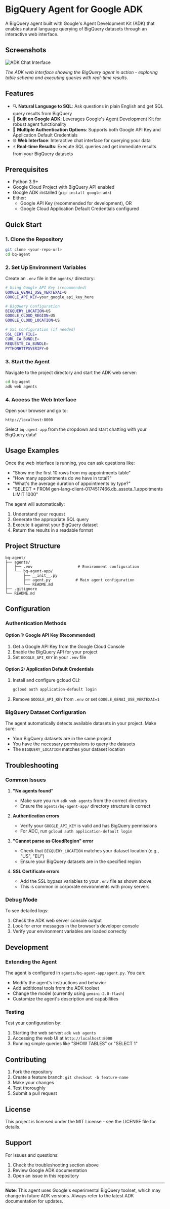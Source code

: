 # BigQuery Agent for Google ADK

A BigQuery agent built with Google's Agent Development Kit (ADK) that enables natural language querying of BigQuery datasets through an interactive web interface.

## Screenshots

![ADK Chat Interface](media/adk-chat-ui.png)

*The ADK web interface showing the BigQuery agent in action - exploring table schema and executing queries with real-time results.*

## Features

- 🔍 **Natural Language to SQL**: Ask questions in plain English and get SQL query results from BigQuery
- 🚀 **Built on Google ADK**: Leverages Google's Agent Development Kit for robust agent functionality  
- 🔐 **Multiple Authentication Options**: Supports both Google API Key and Application Default Credentials
- 🌐 **Web Interface**: Interactive chat interface for querying your data
- ⚡ **Real-time Results**: Execute SQL queries and get immediate results from your BigQuery datasets

## Prerequisites

- Python 3.9+
- Google Cloud Project with BigQuery API enabled
- Google ADK installed (`pip install google-adk`)
- Either:
  - Google API Key (recommended for development), OR
  - Google Cloud Application Default Credentials configured

## Quick Start

### 1. Clone the Repository

```bash
git clone <your-repo-url>
cd bq-agent
```

### 2. Set Up Environment Variables

Create an `.env` file in the `agents/` directory:

```bash
# Using Google API Key (recommended)
GOOGLE_GENAI_USE_VERTEXAI=0
GOOGLE_API_KEY=your_google_api_key_here

# BigQuery Configuration  
BIGQUERY_LOCATION=US
GOOGLE_CLOUD_REGION=US
GOOGLE_CLOUD_LOCATION=US

# SSL Configuration (if needed)
SSL_CERT_FILE=
CURL_CA_BUNDLE=
REQUESTS_CA_BUNDLE=
PYTHONHTTPSVERIFY=0
```

### 3. Start the Agent

Navigate to the project directory and start the ADK web server:

```bash
cd bq-agent
adk web agents
```

### 4. Access the Web Interface

Open your browser and go to:
```
http://localhost:8000
```

Select `bq-agent-app` from the dropdown and start chatting with your BigQuery data!

## Usage Examples

Once the web interface is running, you can ask questions like:

- "Show me the first 10 rows from my appointments table"
- "How many appointments do we have in total?"
- "What's the average duration of appointments by type?"
- "SELECT * FROM gen-lang-client-0174517466.db_assota_1.appoitments LIMIT 1000"

The agent will automatically:
1. Understand your request
2. Generate the appropriate SQL query
3. Execute it against your BigQuery dataset
4. Return the results in a readable format

## Project Structure

```
bq-agent/
├── agents/
│   ├── .env                    # Environment configuration
│   └── bq-agent-app/
│       ├── __init__.py
│       ├── agent.py           # Main agent configuration
│       └── README.md
├── .gitignore
└── README.md
```

## Configuration

### Authentication Methods

#### Option 1: Google API Key (Recommended)
1. Get a Google API Key from the Google Cloud Console
2. Enable the BigQuery API for your project
3. Set `GOOGLE_API_KEY` in your `.env` file

#### Option 2: Application Default Credentials
1. Install and configure gcloud CLI:
   ```bash
   gcloud auth application-default login
   ```
2. Remove `GOOGLE_API_KEY` from `.env` or set `GOOGLE_GENAI_USE_VERTEXAI=1`

### BigQuery Dataset Configuration

The agent automatically detects available datasets in your project. Make sure:
- Your BigQuery datasets are in the same project
- You have the necessary permissions to query the datasets
- The `BIGQUERY_LOCATION` matches your dataset location

## Troubleshooting

### Common Issues

1. **"No agents found"**
   - Make sure you run `adk web agents` from the correct directory
   - Ensure the `agents/bq-agent-app/` directory structure is correct

2. **Authentication errors**
   - Verify your `GOOGLE_API_KEY` is valid and has BigQuery permissions
   - For ADC, run `gcloud auth application-default login`

3. **"Cannot parse as CloudRegion" error**
   - Check that `BIGQUERY_LOCATION` matches your dataset location (e.g., "US", "EU")
   - Ensure your BigQuery datasets are in the specified region

4. **SSL Certificate errors**
   - Add the SSL bypass variables to your `.env` file as shown above
   - This is common in corporate environments with proxy servers

### Debug Mode

To see detailed logs:
1. Check the ADK web server console output
2. Look for error messages in the browser's developer console
3. Verify your environment variables are loaded correctly

## Development

### Extending the Agent

The agent is configured in `agents/bq-agent-app/agent.py`. You can:

- Modify the agent's instructions and behavior
- Add additional tools from the ADK toolset
- Change the model (currently using `gemini-2.0-flash`)
- Customize the agent's description and capabilities

### Testing

Test your configuration by:
1. Starting the web server: `adk web agents`
2. Accessing the web UI at `http://localhost:8000`
3. Running simple queries like "SHOW TABLES" or "SELECT 1"

## Contributing

1. Fork the repository
2. Create a feature branch: `git checkout -b feature-name`
3. Make your changes
4. Test thoroughly
5. Submit a pull request

## License

This project is licensed under the MIT License - see the LICENSE file for details.

## Support

For issues and questions:
1. Check the troubleshooting section above
2. Review Google ADK documentation
3. Open an issue in this repository

---

**Note**: This agent uses Google's experimental BigQuery toolset, which may change in future ADK versions. Always refer to the latest ADK documentation for updates.